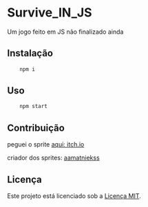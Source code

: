 # Survive_IN_JS

Um jogo feito em JS não finalizado ainda

## Instalação

```javascript
    npm i
```

## Uso

```javascript
    npm start
```

## Contribuição

peguei o sprite [aqui: itch.io](https://aamatniekss.itch.io/fantasy-knight-free-pixelart-animated-character?download)

criador dos sprites: [aamatniekss](https://aamatniekss.itch.io/)

## Licença

Este projeto está licenciado sob a [Licença MIT](https://opensource.org/licenses/MIT).
